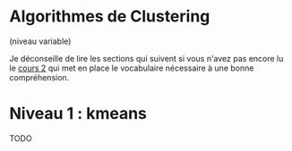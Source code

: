 # Algorithmes de Clustering
(niveau variable)

Je déconseille de lire les sections qui suivent si
vous n'avez pas encore lu le [cours 2](../02_cours2.md) qui met en place
le vocabulaire nécessaire à une bonne compréhension.

# Niveau 1 : kmeans

TODO
